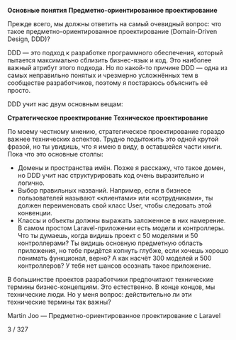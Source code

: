 **Основные понятия**
**Предметно-ориентированное проектирование**

Прежде всего, мы должны ответить на самый очевидный вопрос: что такое предметно-ориентированное проектирование (Domain-Driven Design, DDD)?

DDD — это подход к разработке программного обеспечения, который пытается максимально сблизить бизнес-язык и код. Это наиболее важный атрибут этого подхода. Но по какой-то причине DDD — одна из самых неправильно понятых и чрезмерно усложнённых тем в сообществе разработчиков, поэтому я постараюсь объяснить её просто.

DDD учит нас двум основным вещам:

**Стратегическое проектирование**
**Техническое проектирование**

По моему честному мнению, стратегическое проектирование гораздо важнее технических аспектов. Трудно подытожить это одной крутой фразой, но ты увидишь, что я имею в виду, в оставшейся части книги. Пока что это основные столпы:

* Домены и пространства имён. Позже я расскажу, что такое домен, но DDD учит нас структурировать код очень выразительно и логично.
* Выбор правильных названий. Например, если в бизнесе пользователей называют «клиентами» или «сотрудниками», ты должен переименовать свой класс User, чтобы следовать этой конвенции.
* Классы и объекты должны выражать заложенное в них намерение. В самом простом Laravel-приложении есть модели и контроллеры. Что ты думаешь, когда видишь проект с 50 моделями и 50 контроллерами? Ты видишь основную предметную область приложения, но тебе придётся копнуть глубже, если хочешь хорошо понимать функционал, верно? А как насчёт 300 моделей и 500 контроллеров? У тебя нет шансов осознать такое приложение.

В большинстве проектов разработчики предпочитают технические термины бизнес-концепциям. Это естественно. В конце концов, мы технические люди. Но у меня вопрос: действительно ли эти технические термины так важны?

Martin Joo — Предметно-ориентированное проектирование с Laravel

3 / 327

